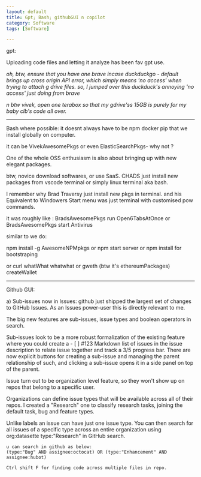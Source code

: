 ```yaml
---
layout: default
title: Gpt; Bash; githubGUI n copilot
category: Software
tags: [Software]

---
```

gpt:

Uploading code files and letting it analyze has been fav gpt use.

_oh, btw, ensure that you have one brave incase duckduckgo - default brings up cross origin API error, which simply means 'no access' when trying to attach g drive files. so, I jumped over this duckduck's annoying 'no access' just doing from brave_

_n btw vivek, open one terabox so that my gdrive'ss 15GB is purely for my baby clb's code all over._

---
Bash where possible:
it doesnt always have to be npm docker pip that we install globally on computer.

it can be VivekAwesomePkgs or even ElasticSearchPkgs- why not ?

One of the whole OSS enthusiasm is also about bringing up with new elegant packages.

btw, novice download softwares, or use SaaS. CHADS just install new packages from vscode terminal or simply linux terminal aka bash.

I remember why Brad Traversy just install new pkgs in terminal. and his Equivalent to Windowers Start menu was just terminal with customised pow commands.

it was roughly like :
BradsAwesomePkgs run Open6TabsAtOnce or BradsAwesomePkgs start Antivirus

similar to we do:

npm install -g AwesomeNPMpkgs   or  npm start server or npm install for bootstraping

or  curl whatWhat whatwhat  or gweth (btw it's ethereumPackages) createWallet

---
Github GUI:

a) Sub-issues now in Issues: github just shipped the largest set of changes to GitHub Issues. As an Issues power-user this is directly relevant to me.

The big new features are sub-issues, issue types and boolean operators in search.

Sub-issues look to be a more robust formalization of the existing feature where you could create a - [ ] #123 Markdown list of issues in the issue description to relate issue together and track a 3/5 progress bar. There are now explicit buttons for creating a sub-issue and managing the parent relationship of such, and clicking a sub-issue opens it in a side panel on top of the parent.

Issue turn out to be organization level feature, so they won't show up on repos that belong to a specific user.

Organizations can define issue types that will be available across all of their repos. I created a "Research" one to classify research tasks, joining the default task, bug and feature types.

Unlike labels an issue can have just one issue type. You can then search for all issues of a specific type across an entire organization using org:datasette type:"Research" in GitHub search.

```
u can search in github as below:
(type:"Bug" AND assignee:octocat) OR (type:"Enhancement" AND assignee:hubot)

Ctrl shift F for finding code across multiple files in repo. 
```
